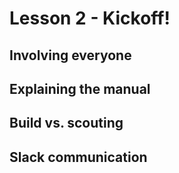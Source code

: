 # Lesson 2 - Kickoff!

## Involving everyone

## Explaining the manual

## Build vs. scouting

## Slack communication